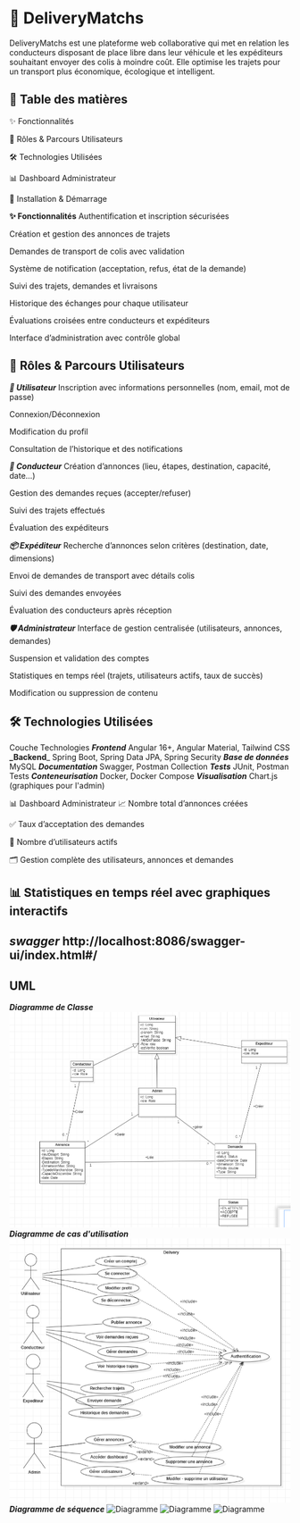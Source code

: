 # 🚚 DeliveryMatchs

DeliveryMatchs est une plateforme web collaborative qui met en relation les conducteurs disposant de place libre dans leur véhicule et les expéditeurs souhaitant envoyer des colis à moindre coût. Elle optimise les trajets pour un transport plus économique, écologique et intelligent.

## 📌 Table des matières

✨ Fonctionnalités

👥 Rôles & Parcours Utilisateurs

🛠️ Technologies Utilisées

📊 Dashboard Administrateur

🚀 Installation & Démarrage

**✨ Fonctionnalités**
Authentification et inscription sécurisées

Création et gestion des annonces de trajets

Demandes de transport de colis avec validation

Système de notification (acceptation, refus, état de la demande)

Suivi des trajets, demandes et livraisons

Historique des échanges pour chaque utilisateur

Évaluations croisées entre conducteurs et expéditeurs

Interface d’administration avec contrôle global

## 👥 Rôles & Parcours Utilisateurs

**_👤 Utilisateur_**
Inscription avec informations personnelles (nom, email, mot de passe)

Connexion/Déconnexion

Modification du profil

Consultation de l’historique et des notifications

**_🚗 Conducteur_**
Création d’annonces (lieu, étapes, destination, capacité, date…)

Gestion des demandes reçues (accepter/refuser)

Suivi des trajets effectués

Évaluation des expéditeurs

**_📦 Expéditeur_**
Recherche d’annonces selon critères (destination, date, dimensions)

Envoi de demandes de transport avec détails colis

Suivi des demandes envoyées

Évaluation des conducteurs après réception

**_🛡️ Administrateur_**
Interface de gestion centralisée (utilisateurs, annonces, demandes)

Suspension et validation des comptes

Statistiques en temps réel (trajets, utilisateurs actifs, taux de succès)

Modification ou suppression de contenu

## 🛠️ Technologies Utilisées

Couche	Technologies
**_Frontend_**	Angular 16+, Angular Material, Tailwind CSS
**_Backend**_	Spring Boot, Spring Data JPA, Spring Security
**_Base de données_**	MySQL
**_Documentation_**	Swagger, Postman Collection
**_Tests_**	JUnit, Postman Tests
**_Conteneurisation_**	Docker, Docker Compose
**_Visualisation_**	Chart.js (graphiques pour l'admin)

📊 Dashboard Administrateur
📈 Nombre total d’annonces créées

✅ Taux d’acceptation des demandes

👥 Nombre d’utilisateurs actifs

🗂️ Gestion complète des utilisateurs, annonces et demandes

📊 Statistiques en temps réel avec graphiques interactifs
--------------------------------------------------------------------------------------
**_swagger_**
http://localhost:8086/swagger-ui/index.html#/
------------------------------------------------------------------------------------

## UML

**_Diagramme de Classe_**
![Diagramme](Conception_Uml/Class%20jrb.png)
**_Diagramme de cas d'utilisation_**
![Diagramme](Conception_Uml/Cas%20d'utilisation%20jrb.png)
**_Diagramme de séquence_**
![Diagramme](Conception_Uml/séquence%20Admin%20jrb.png)
![Diagramme](Conception_Uml/séquence%20Expediteur%20JRB.png)
![Diagramme](Conception_Uml/séquence%20Utilisateur%20jrb.png)
